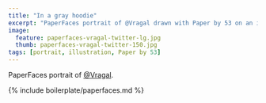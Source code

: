 ```yaml
---
title: "In a gray hoodie"
excerpt: "PaperFaces portrait of @Vragal drawn with Paper by 53 on an iPad."
image: 
  feature: paperfaces-vragal-twitter-lg.jpg
  thumb: paperfaces-vragal-twitter-150.jpg
tags: [portrait, illustration, Paper by 53]
---
```


PaperFaces portrait of [@Vragal](http://twitter.com/Vragal).

{% include boilerplate/paperfaces.md %}